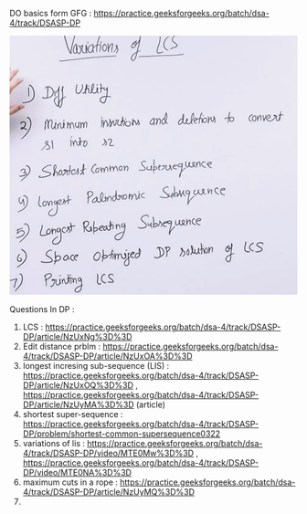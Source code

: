 DO basics form GFG : https://practice.geeksforgeeks.org/batch/dsa-4/track/DSASP-DP

![LCS problems](https://github.com/vekariyasagar54/DSA-Question-Revision/blob/main/Screenshot%202023-11-17%20164954.png)

Questions In DP :
1) LCS  : https://practice.geeksforgeeks.org/batch/dsa-4/track/DSASP-DP/article/NzUxNg%3D%3D
2) Edit distance prblm : https://practice.geeksforgeeks.org/batch/dsa-4/track/DSASP-DP/article/NzUxOA%3D%3D
3) longest incresing sub-sequence (LIS) : https://practice.geeksforgeeks.org/batch/dsa-4/track/DSASP-DP/article/NzUxOQ%3D%3D  , https://practice.geeksforgeeks.org/batch/dsa-4/track/DSASP-DP/article/NzUyMA%3D%3D (article)
4) shortest super-sequence  : https://practice.geeksforgeeks.org/batch/dsa-4/track/DSASP-DP/problem/shortest-common-supersequence0322
5) variations of lis : https://practice.geeksforgeeks.org/batch/dsa-4/track/DSASP-DP/video/MTE0Mw%3D%3D , https://practice.geeksforgeeks.org/batch/dsa-4/track/DSASP-DP/video/MTE0NA%3D%3D
6) maximum cuts in a rope : https://practice.geeksforgeeks.org/batch/dsa-4/track/DSASP-DP/article/NzUyMQ%3D%3D
7) 

